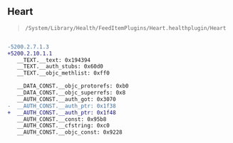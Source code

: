 ## Heart

> `/System/Library/Health/FeedItemPlugins/Heart.healthplugin/Heart`

```diff

-5200.2.7.1.3
+5200.2.10.1.1
   __TEXT.__text: 0x194394
   __TEXT.__auth_stubs: 0x60d0
   __TEXT.__objc_methlist: 0xff0

   __DATA_CONST.__objc_protorefs: 0xb0
   __DATA_CONST.__objc_superrefs: 0x8
   __AUTH_CONST.__auth_got: 0x3070
-  __AUTH_CONST.__auth_ptr: 0x1f38
+  __AUTH_CONST.__auth_ptr: 0x1f48
   __AUTH_CONST.__const: 0x95b8
   __AUTH_CONST.__cfstring: 0xc0
   __AUTH_CONST.__objc_const: 0x9228

```
